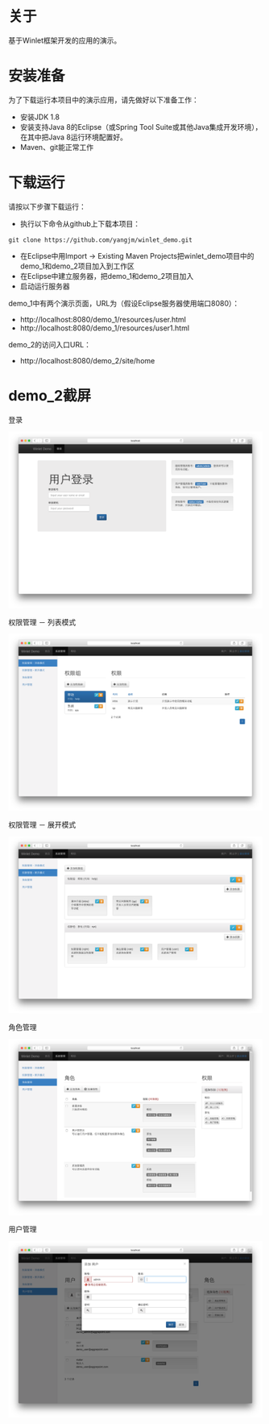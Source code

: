 # 关于

基于Winlet框架开发的应用的演示。

# 安装准备

为了下载运行本项目中的演示应用，请先做好以下准备工作：

* 安装JDK 1.8
* 安装支持Java 8的Eclipse（或Spring Tool Suite或其他Java集成开发环境），在其中把Java 8运行环境配置好。
* Maven、git能正常工作
 
# 下载运行

请按以下步骤下载运行：
* 执行以下命令从github上下载本项目：
```
git clone https://github.com/yangjm/winlet_demo.git
```
* 在Eclipse中用Import -> Existing Maven Projects把winlet_demo项目中的demo_1和demo_2项目加入到工作区
* 在Eclipse中建立服务器，把demo_1和demo_2项目加入
* 启动运行服务器


demo_1中有两个演示页面，URL为（假设Eclipse服务器使用端口8080）：
* http://localhost:8080/demo_1/resources/user.html
* http://localhost:8080/demo_1/resources/user1.html

demo_2的访问入口URL：
* http://localhost:8080/demo_2/site/home

# demo_2截屏

登录

![demo2_1](https://github.com/yangjm/winlet_demo/blob/master/doc/demo2_1.png)

权限管理 － 列表模式

![demo2_2](https://github.com/yangjm/winlet_demo/blob/master/doc/demo2_2.png)

权限管理 － 展开模式

![demo2_3](https://github.com/yangjm/winlet_demo/blob/master/doc/demo2_3.png)

角色管理

![demo2_4](https://github.com/yangjm/winlet_demo/blob/master/doc/demo2_4.png)

用户管理

![demo2_5](https://github.com/yangjm/winlet_demo/blob/master/doc/demo2_5.png)
